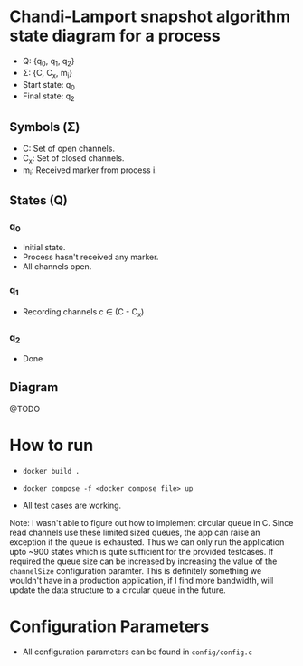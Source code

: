 # Chandi-Lamport snapshot algorithm state diagram for a process

- Q: {q<sub>0</sub>, q<sub>1</sub>, q<sub>2</sub>} 
- Σ: {C, C<sub>x</sub>, m<sub>i</sub>}
- Start state: q<sub>0</sub>
- Final state: q<sub>2</sub>

## Symbols (Σ)

- C: Set of open channels.
- C<sub>x</sub>: Set of closed channels.
- m<sub>i</sub>: Received marker from process i.

## States (Q)

### q<sub>0</sub>
- Initial state.
- Process hasn't received any marker.
- All channels open.

### q<sub>1</sub>
- Recording channels c ∈ (C - C<sub>x</sub>)

### q<sub>2</sub>
- Done

## Diagram

@TODO

# How to run

- `docker build .`
- `docker compose -f <docker compose file> up`

- All test cases are working.

Note: I wasn't able to figure out how to implement circular queue in C. Since read channels use these limited sized queues, the app can raise an exception if the queue is exhausted. Thus we can only run the application upto ~900 states which is quite sufficient for the provided testcases. If required the queue size can be increased by increasing the value of the `channelSize` configuration paramter. This is definitely something we wouldn't have in a production application, if I find more bandwidth, will update the data structure to a circular queue in the future.

# Configuration Parameters

- All configuration parameters can be found in `config/config.c`
